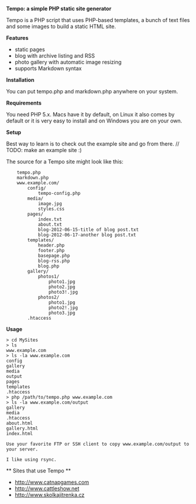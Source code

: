 **Tempo: a simple PHP static site generator**

Tempo is a PHP script that uses PHP-based templates, a bunch of text files
and some images to build a static HTML site.

**Features**

- static pages
- blog with archive listing and RSS
- photo gallery with automatic image resizing
- supports Markdown syntax

**Installation**

You can put tempo.php and markdown.php anywhere on your system.

**Requirements**

You need PHP 5.x. Macs have it by default, on Linux it also comes
by default or it is very easy to install and on Windows you are
on your own.

**Setup**

Best way to learn is to check out the example site and go from there.
// TODO: make an example site :)

The source for a Tempo site might look like this:

		tempo.php
		markdown.php
		www.example.com/
			config/
				tempo-config.php
			media/
				image.jpg
				styles.css
			pages/
				index.txt
				about.txt
				blog-2012-06-15-title of blog post.txt
				blog-2012-06-17-another blog post.txt
			templates/
				header.php
				footer.php
				basepage.php
				blog-rss.php
				blog.php
			gallery/
				photos1/
					photo1.jpg
					photo2.jpg
					photo3!.jpg
				photos2/
					photo1.jpg
					photo2!.jpg
					photo3.jpg
			.htaccess

**Usage**

	> cd MySites
	> ls
	www.example.com
	> ls -la www.example.com
	config
	gallery
	media
	output
	pages
	templates
	.htaccess
	> php /path/to/tempo.php www.example.com
	> ls -la www.example.com/output
	gallery
	media
	.htaccess
	about.html
	gallery.html
	index.html

	Use your favorite FTP or SSH client to copy www.example.com/output to your server.

	I like using rsync.

** Sites that use Tempo **

- http://www.catnapgames.com
- http://www.cattleshow.net
- http://www.skolkajitrenka.cz
